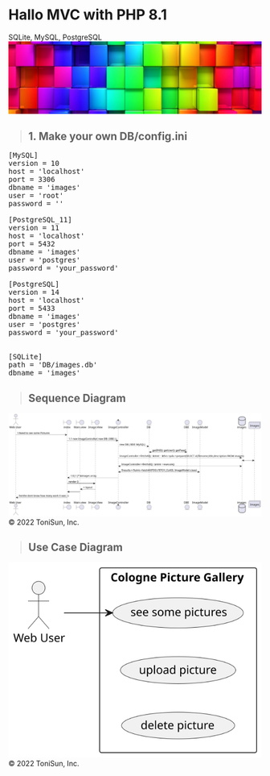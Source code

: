 # Hallo MVC with PHP 8.1

SQLite, MySQL, PostgreSQL
<a href="https://egosanto.de/" target="_blank">![](/View/assets/images/colorful-wall.png)</a>

> ## 1. Make your own DB/config.ini
<pre>
[MySQL]
version = 10
host = 'localhost'
port = 3306
dbname = 'images'
user = 'root'
password = ''

[PostgreSQL_11]
version = 11
host = 'localhost'
port = 5432
dbname = 'images'
user = 'postgres'
password = 'your_password'

[PostgreSQL]
version = 14
host = 'localhost'
port = 5433
dbname = 'images'
user = 'postgres'
password = 'your_password'


[SQLite]
path = 'DB/images.db'
dbname = 'images'
</pre>

>## Sequence Diagram
[![Sequence Diagram](/out/doc/mvc_seq_dia/mvc_seq_dia.svg)](/out/doc/mvc_seq_dia.plantuml)
&copy; 2022 ToniSun, Inc.

>## Use Case Diagram
[![USE Case Diagram](/out/doc/mvc_usc_dia/mvc_usc_dia.svg)](/out/doc/mvc_usc_dia.plantuml)
&copy; 2022 ToniSun, Inc.